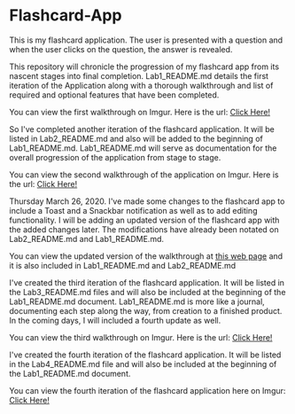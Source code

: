 # Flashcard-App
This is my flashcard application.  The user is presented with a question and when the user clicks on the question, the answer is revealed.

This repository will chronicle the progression of my flashcard app from its nascent stages into final completion. Lab1_README.md details the first iteration of the Application along with a thorough walkthrough and list of required and optional features that have been completed.

You can view the first walkthrough on Imgur. Here is the url: <a href="https://imgur.com/a/zZVAoie">Click Here!</a>

So I've completed another iteration of the flashcard application.  It will be listed in Lab2_README.md and also will be added to the beginning of Lab1_README.md.  Lab1_README.md will serve as documentation for the overall progression of the application from stage to stage.  

You can view the second walkthrough of the application on Imgur. Here is the url: <a href="https://imgur.com/a/pybPHGb">Click Here!</a>

Thursday March 26, 2020. I've made some changes to the flashcard app to include a Toast and a Snackbar notification as well as to add editing functionality. I will be adding an updated version of the flashcard app with the added changes later.  The modifications have already been notated on Lab2_README.md and Lab1_README.md.

You can view the updated version of the walkthrough at <a href="https://imgur.com/a/yUyqNBy">this web page</a> and it is also included in Lab1_README.md and Lab2_README.md

I've created the third iteration of the flashcard application. It will be listed in the Lab3_README.md files and will also be included at the beginning of the Lab1_README.md document. Lab1_README.md is more like a journal, documenting each step along the way, from creation to a finished product. In the coming days, I will included a fourth update as well.

You can view the third walkthrough on Imgur. Here is the url: <a href="https://imgur.com/a/WUTNWQm">Click Here!</a>

I've created the fourth iteration of the flashcard application. It will be listed in the Lab4_README.md file and will also be included at the beginning of the Lab1_README.md document.  

You can view the fourth iteration of the flashcard application here on Imgur: <a href="https://imgur.com/a/Y7IQVAT">Click Here!</a>

